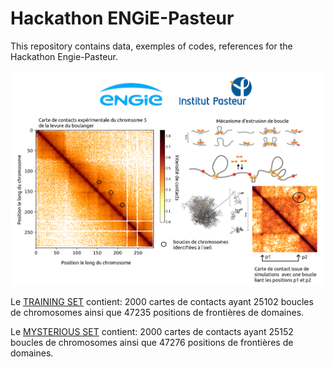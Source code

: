 # Hackathon ENGiE-Pasteur
This repository contains data, exemples of codes, references for the Hackathon Engie-Pasteur.

![alt tag](https://github.com/axelcournac/Hackathon-ENGiE-PASTEUR/blob/master/pictures/start_hackathon.png )


Le [TRAINING SET](https://hubic.com/home/pub/?ruid=aHR0cHM6Ly9sYjEwNDAuaHViaWMub3ZoLm5ldC92MS9BVVRIX2RhMmI2OGVhZTQ5NDA1ZjI3ZDM0NWRjY2IyNGNkODFmL2RlZmF1bHQvLm92aFB1Yi8xNTM4NTcxNTU5XzE1Mzk0MzU1NTk/dGVtcF91cmxfc2lnPTQ2OTRhMmNiM2Y4MWNlOWYzZjdmMDRiMDI2NTc5NGRkY2E3YTk2ZTYmdGVtcF91cmxfZXhwaXJlcz0xNTM5NDM1NTU5) contient:
2000 cartes de contacts ayant 25102 boucles de chromosomes ainsi que 47235 positions de frontières de domaines. 


Le [MYSTERIOUS SET](http://ovh.to/xNUY11k) contient: 
2000 cartes de contacts ayant 25152 boucles de chromosomes ainsi que 47276 positions de frontières de domaines. 

